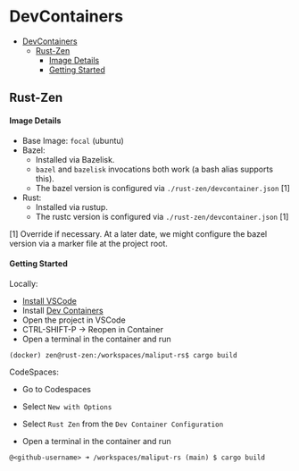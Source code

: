 # DevContainers

- [DevContainers](#devcontainers)
  - [Rust-Zen](#bazel-zen)
      - [Image Details](#image-details)
      - [Getting Started](#getting-started)

## Rust-Zen

#### Image Details

* Base Image: `focal` (ubuntu)
* Bazel:
  * Installed via Bazelisk.
  * `bazel` and `bazelisk` invocations both work (a bash alias supports this).
  * The bazel version is configured via `./rust-zen/devcontainer.json` [1]
* Rust:
  * Installed via rustup.
  * The rustc version is configured via `./rust-zen/devcontainer.json` [1]

[1] Override if necessary. At a later date, we might configure the bazel version via a marker file at the project root.

#### Getting Started

Locally:

* [Install VSCode](https://code.visualstudio.com/docs/setup/linux#_debian-and-ubuntu-based-distributions)
* Install [Dev Containers](https://marketplace.visualstudio.com/items?itemName=ms-vscode-remote.remote-containers)
* Open the project in VSCode
* CTRL-SHIFT-P &rarr; Reopen in Container
* Open a terminal in the container and run

```
(docker) zen@rust-zen:/workspaces/maliput-rs$ cargo build
```

CodeSpaces:

* Go to Codespaces
* Select `New with Options`
* Select `Rust Zen` from the `Dev Container Configuration`

* Open a terminal in the container and run

```
@<github-username> ➜ /workspaces/maliput-rs (main) $ cargo build
```
